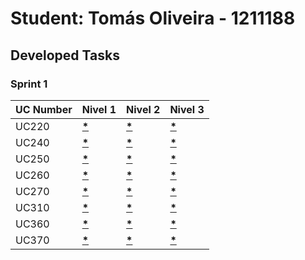 # Student: Tomás Oliveira - 1211188

## Developed Tasks

### Sprint 1

| UC Number | Nivel 1                               | Nivel 2                               | Nivel 3                               |
|-----------|---------------------------------------|---------------------------------------|---------------------------------------|
| UC220     | **[*](..\diagramas\nivel1\UC220.md)** | **[*](..\diagramas\nivel2\UC220.md)** | **[*](..\diagramas\nivel3\UC220.md)** |
| UC240     | **[*](..\diagramas\nivel1\UC240.md)** | **[*](..\diagramas\nivel2\UC240.md)** | **[*](..\diagramas\nivel3\UC240.md)** |
| UC250     | **[*](..\diagramas\nivel1\UC250.md)** | **[*](..\diagramas\nivel2\UC250.md)** | **[*](..\diagramas\nivel3\UC250.md)** |
| UC260     | **[*](..\diagramas\nivel1\UC260.md)** | **[*](..\diagramas\nivel2\UC260.md)** | **[*](..\diagramas\nivel3\UC260.md)** |
| UC270     | **[*](..\diagramas\nivel1\UC270.md)** | **[*](..\diagramas\nivel2\UC270.md)** | **[*](..\diagramas\nivel3\UC270.md)** |
| UC310     | **[*](..\diagramas\nivel1\UC310.md)** | **[*](..\diagramas\nivel2\UC310.md)** | **[*](..\diagramas\nivel3\UC310.md)** |
| UC360     | **[*](..\diagramas\nivel1\UC360.md)** | **[*](..\diagramas\nivel2\UC360.md)** | **[*](..\diagramas\nivel3\UC360.md)** |
| UC370     | **[*](..\diagramas\nivel1\UC370.md)** | **[*](..\diagramas\nivel2\UC370.md)** | **[*](..\diagramas\nivel3\UC370.md)** |